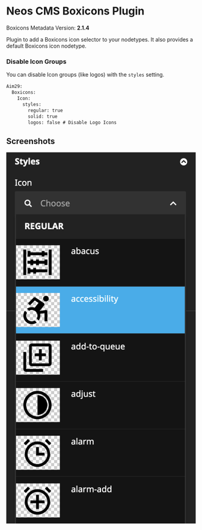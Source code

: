 # Neos CMS Boxicons Plugin

Boxicons Metadata Version: **2.1.4**

Plugin to add a Boxicons icon selector to your nodetypes. It also provides a default Boxicons icon nodetype.

### Disable Icon Groups
You can disable Icon groups (like logos) with the `styles` setting. 
```
Aim29:
  Boxicons:
    Icon:
      styles:
        regular: true
        solid: true
        logos: false # Disable Logo Icons
```

## Screenshots
![Screenshot](Documentation/Screenshot.png)
